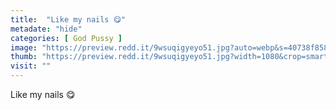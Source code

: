 ```yaml
---
title:  "Like my nails 😋"
metadate: "hide"
categories: [ God Pussy ]
image: "https://preview.redd.it/9wsuqigyeyo51.jpg?auto=webp&s=40738f8588a878f0cca31a9d04d4458f825df5d0"
thumb: "https://preview.redd.it/9wsuqigyeyo51.jpg?width=1080&crop=smart&auto=webp&s=ffe8f31bcf357716eba1586a04a5847262638cd7"
visit: ""
---
```

Like my nails 😋
